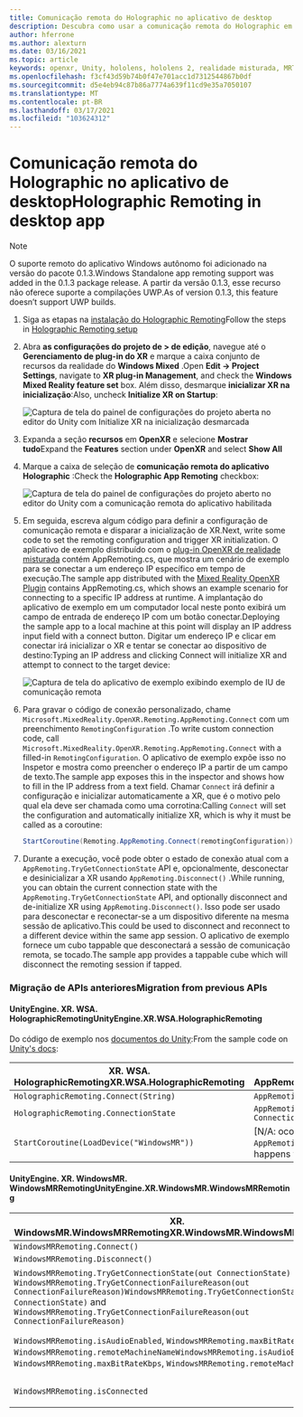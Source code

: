 ```yaml
---
title: Comunicação remota do Holographic no aplicativo de desktop
description: Descubra como usar a comunicação remota do Holographic em um aplicativo de área de trabalho com OpenXR.
author: hferrone
ms.author: alexturn
ms.date: 03/16/2021
ms.topic: article
keywords: openxr, Unity, hololens, hololens 2, realidade misturada, MRTK, kit de ferramentas de realidade mista, realidade aumentada, realidade virtual, headsets de realidade misturada, aprendizado, tutorial, introdução, Holographic comunicação remota, área de trabalho
ms.openlocfilehash: f3cf43d59b74b0f47e701acc1d7312544867b0df
ms.sourcegitcommit: d5e4eb94c87b86a7774a639f11cd9e35a7050107
ms.translationtype: MT
ms.contentlocale: pt-BR
ms.lasthandoff: 03/17/2021
ms.locfileid: "103624312"
---
```

# <a name="holographic-remoting-in-desktop-app"></a><span data-ttu-id="4e1bd-104">Comunicação remota do Holographic no aplicativo de desktop</span><span class="sxs-lookup"><span data-stu-id="4e1bd-104">Holographic Remoting in desktop app</span></span>

> [!NOTE]
> <span data-ttu-id="4e1bd-105">O suporte remoto do aplicativo Windows autônomo foi adicionado na versão do pacote 0.1.3.</span><span class="sxs-lookup"><span data-stu-id="4e1bd-105">Windows Standalone app remoting support was added in the 0.1.3 package release.</span></span>
> <span data-ttu-id="4e1bd-106">A partir da versão 0.1.3, esse recurso não oferece suporte a compilações UWP.</span><span class="sxs-lookup"><span data-stu-id="4e1bd-106">As of version 0.1.3, this feature doesn’t support UWP builds.</span></span>

1. <span data-ttu-id="4e1bd-107">Siga as etapas na [instalação do Holographic Remoting](openxr-supported-features.md#holographic-remoting-setup)</span><span class="sxs-lookup"><span data-stu-id="4e1bd-107">Follow the steps in [Holographic Remoting setup](openxr-supported-features.md#holographic-remoting-setup)</span></span>
2. <span data-ttu-id="4e1bd-108">Abra **as configurações do projeto de > de edição**, navegue até o **Gerenciamento de plug-in do XR** e marque a caixa conjunto de recursos da realidade do **Windows Mixed** .</span><span class="sxs-lookup"><span data-stu-id="4e1bd-108">Open **Edit -> Project Settings**, navigate to **XR plug-in Management**, and check the **Windows Mixed Reality feature set** box.</span></span> <span data-ttu-id="4e1bd-109">Além disso, desmarque **inicializar XR na inicialização**:</span><span class="sxs-lookup"><span data-stu-id="4e1bd-109">Also, uncheck **Initialize XR on Startup**:</span></span>

    ![Captura de tela do painel de configurações do projeto aberta no editor do Unity com Initialize XR na inicialização desmarcada](images/openxr-features-img-02-app.png)

3. <span data-ttu-id="4e1bd-111">Expanda a seção **recursos** em **OpenXR** e selecione **Mostrar tudo**</span><span class="sxs-lookup"><span data-stu-id="4e1bd-111">Expand the **Features** section under **OpenXR** and select **Show All**</span></span>
4. <span data-ttu-id="4e1bd-112">Marque a caixa de seleção de **comunicação remota do aplicativo Holographic** :</span><span class="sxs-lookup"><span data-stu-id="4e1bd-112">Check the **Holographic App Remoting** checkbox:</span></span>

    ![Captura de tela do painel de configurações do projeto aberto no editor do Unity com a comunicação remota do aplicativo habilitada](images/openxr-features-img-03-app.png)

5. <span data-ttu-id="4e1bd-114">Em seguida, escreva algum código para definir a configuração de comunicação remota e disparar a inicialização de XR.</span><span class="sxs-lookup"><span data-stu-id="4e1bd-114">Next, write some code to set the remoting configuration and trigger XR initialization.</span></span> <span data-ttu-id="4e1bd-115">O aplicativo de exemplo distribuído com o [plug-in OpenXR de realidade misturada](openxr-getting-started.md#hololens-2-samples) contém AppRemoting.cs, que mostra um cenário de exemplo para se conectar a um endereço IP específico em tempo de execução.</span><span class="sxs-lookup"><span data-stu-id="4e1bd-115">The sample app distributed with the [Mixed Reality OpenXR Plugin](openxr-getting-started.md#hololens-2-samples) contains AppRemoting.cs, which shows an example scenario for connecting to a specific IP address at runtime.</span></span> <span data-ttu-id="4e1bd-116">A implantação do aplicativo de exemplo em um computador local neste ponto exibirá um campo de entrada de endereço IP com um botão conectar.</span><span class="sxs-lookup"><span data-stu-id="4e1bd-116">Deploying the sample app to a local machine at this point will display an IP address input field with a connect button.</span></span> <span data-ttu-id="4e1bd-117">Digitar um endereço IP e clicar em conectar irá inicializar o XR e tentar se conectar ao dispositivo de destino:</span><span class="sxs-lookup"><span data-stu-id="4e1bd-117">Typing an IP address and clicking Connect will initialize XR and attempt to connect to the target device:</span></span>

    ![Captura de tela do aplicativo de exemplo exibindo exemplo de IU de comunicação remota](images/openxr-sample-app-remoting.png)

6. <span data-ttu-id="4e1bd-119">Para gravar o código de conexão personalizado, chame `Microsoft.MixedReality.OpenXR.Remoting.AppRemoting.Connect` com um preenchimento `RemotingConfiguration` .</span><span class="sxs-lookup"><span data-stu-id="4e1bd-119">To write custom connection code, call `Microsoft.MixedReality.OpenXR.Remoting.AppRemoting.Connect` with a filled-in `RemotingConfiguration`.</span></span> <span data-ttu-id="4e1bd-120">O aplicativo de exemplo expõe isso no Inspetor e mostra como preencher o endereço IP a partir de um campo de texto.</span><span class="sxs-lookup"><span data-stu-id="4e1bd-120">The sample app exposes this in the inspector and shows how to fill in the IP address from a text field.</span></span> <span data-ttu-id="4e1bd-121">Chamar `Connect` irá definir a configuração e inicializar automaticamente a XR, que é o motivo pelo qual ela deve ser chamada como uma corrotina:</span><span class="sxs-lookup"><span data-stu-id="4e1bd-121">Calling `Connect` will set the configuration and automatically initialize XR, which is why it must be called as a coroutine:</span></span>

    ``` cs
    StartCoroutine(Remoting.AppRemoting.Connect(remotingConfiguration));
    ```

7. <span data-ttu-id="4e1bd-122">Durante a execução, você pode obter o estado de conexão atual com a `AppRemoting.TryGetConnectionState` API e, opcionalmente, desconectar e desinicializar a XR usando `AppRemoting.Disconnect()` .</span><span class="sxs-lookup"><span data-stu-id="4e1bd-122">While running, you can obtain the current connection state with the `AppRemoting.TryGetConnectionState` API, and optionally disconnect and de-initialize XR using `AppRemoting.Disconnect()`.</span></span> <span data-ttu-id="4e1bd-123">Isso pode ser usado para desconectar e reconectar-se a um dispositivo diferente na mesma sessão de aplicativo.</span><span class="sxs-lookup"><span data-stu-id="4e1bd-123">This could be used to disconnect and reconnect to a different device within the same app session.</span></span> <span data-ttu-id="4e1bd-124">O aplicativo de exemplo fornece um cubo tappable que desconectará a sessão de comunicação remota, se tocado.</span><span class="sxs-lookup"><span data-stu-id="4e1bd-124">The sample app provides a tappable cube which will disconnect the remoting session if tapped.</span></span>

### <a name="migration-from-previous-apis"></a><span data-ttu-id="4e1bd-125">Migração de APIs anteriores</span><span class="sxs-lookup"><span data-stu-id="4e1bd-125">Migration from previous APIs</span></span>

#### <a name="unityenginexrwsaholographicremoting"></a><span data-ttu-id="4e1bd-126">UnityEngine. XR. WSA. HolographicRemoting</span><span class="sxs-lookup"><span data-stu-id="4e1bd-126">UnityEngine.XR.WSA.HolographicRemoting</span></span>

<span data-ttu-id="4e1bd-127">Do código de exemplo nos [documentos do Unity](https://docs.unity3d.com/2018.4/Documentation/ScriptReference/XR.WSA.HolographicRemoting.html):</span><span class="sxs-lookup"><span data-stu-id="4e1bd-127">From the sample code on [Unity's docs](https://docs.unity3d.com/2018.4/Documentation/ScriptReference/XR.WSA.HolographicRemoting.html):</span></span>

| <span data-ttu-id="4e1bd-128">XR. WSA. HolographicRemoting</span><span class="sxs-lookup"><span data-stu-id="4e1bd-128">XR.WSA.HolographicRemoting</span></span> | <span data-ttu-id="4e1bd-129">OpenXR. Remoting. AppRemoting</span><span class="sxs-lookup"><span data-stu-id="4e1bd-129">OpenXR.Remoting.AppRemoting</span></span> |
| ---- | ---- |
| `HolographicRemoting.Connect(String)` | `AppRemoting.Connect(RemotingConfiguration)` |
| `HolographicRemoting.ConnectionState` | `AppRemoting.TryGetConnectionState(out ConnectionState, out DisconnectReason)`|
| `StartCoroutine(LoadDevice("WindowsMR"))`| <span data-ttu-id="4e1bd-130">[N/A: ocorre automaticamente ao chamar `AppRemoting.Connect` ]</span><span class="sxs-lookup"><span data-stu-id="4e1bd-130">[N/A: Automatically happens when calling `AppRemoting.Connect`]</span></span>  |

#### <a name="unityenginexrwindowsmrwindowsmrremoting"></a><span data-ttu-id="4e1bd-131">UnityEngine. XR. WindowsMR. WindowsMRRemoting</span><span class="sxs-lookup"><span data-stu-id="4e1bd-131">UnityEngine.XR.WindowsMR.WindowsMRRemoting</span></span>

| <span data-ttu-id="4e1bd-132">XR. WindowsMR.WindowsMRRemoting</span><span class="sxs-lookup"><span data-stu-id="4e1bd-132">XR.WindowsMR.WindowsMRRemoting</span></span> | <span data-ttu-id="4e1bd-133">OpenXR. Remoting. AppRemoting</span><span class="sxs-lookup"><span data-stu-id="4e1bd-133">OpenXR.Remoting.AppRemoting</span></span> |
| ---- | ---- |
| `WindowsMRRemoting.Connect()` | `AppRemoting.Connect(RemotingConfiguration)` |
| `WindowsMRRemoting.Disconnect()` | `AppRemoting.Disconnect()` |
| <span data-ttu-id="4e1bd-134">`WindowsMRRemoting.TryGetConnectionState(out ConnectionState)` e `WindowsMRRemoting.TryGetConnectionFailureReason(out ConnectionFailureReason)`</span><span class="sxs-lookup"><span data-stu-id="4e1bd-134">`WindowsMRRemoting.TryGetConnectionState(out ConnectionState)` and `WindowsMRRemoting.TryGetConnectionFailureReason(out ConnectionFailureReason)`</span></span>| `AppRemoting.TryGetConnectionState(out ConnectionState, out DisconnectReason)`|
| <span data-ttu-id="4e1bd-135">`WindowsMRRemoting.isAudioEnabled`, `WindowsMRRemoting.maxBitRateKbps`, `WindowsMRRemoting.remoteMachineName`</span><span class="sxs-lookup"><span data-stu-id="4e1bd-135">`WindowsMRRemoting.isAudioEnabled`, `WindowsMRRemoting.maxBitRateKbps`, `WindowsMRRemoting.remoteMachineName`</span></span> | <span data-ttu-id="4e1bd-136">Transmitido `AppRemoting.Connect` via `RemotingConfiguration` struct</span><span class="sxs-lookup"><span data-stu-id="4e1bd-136">Passed into `AppRemoting.Connect` via the `RemotingConfiguration` struct</span></span> |
| `WindowsMRRemoting.isConnected` | `AppRemoting.TryGetConnectionState(out ConnectionState state, out _) && state == ConnectionState.Connected`